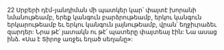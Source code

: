 22 Սրբերի դէմ-յանդիման մի պատկեր կար՝ փայտէ խորանի նմանութեամբ, երեք կանգուն բարձրութեամբ, երկու կանգուն երկարութեամբ եւ երկու կանգուն լայնութեամբ, վրան՝ եղջիւրաձեւ զարդեր: Նրա թէ՛ յատակն ու թէ՛ պատերը փայտեայ էին: Նա ասաց ինձ. «Սա է Տիրոջ առջեւ եղած սեղանը»:
